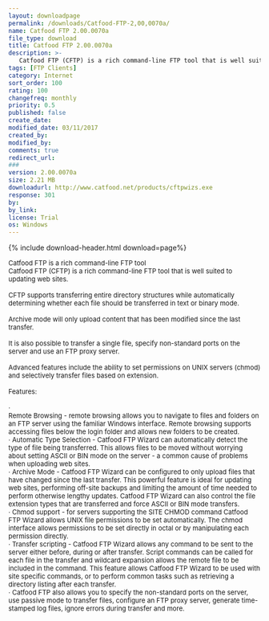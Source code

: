 ```yaml
---
layout: downloadpage
permalink: /downloads/Catfood-FTP-2,00,0070a/
name: Catfood FTP 2.00.0070a
file_type: download
title: Catfood FTP 2.00.0070a
description: >-
   Catfood FTP (CFTP) is a rich command-line FTP tool that is well suited to updating web sites.
tags: [FTP Clients]
category: Internet
sort_order: 100
rating: 100
changefreq: monthly
priority: 0.5
published: false
create_date:
modified_date: 03/11/2017
created_by:
modified_by:
comments: true
redirect_url:
###
version: 2.00.0070a
size: 2.21 MB
downloadurl: http://www.catfood.net/products/cftpwizs.exe
response: 301
by:
by_link:
license: Trial
os: Windows
---
```


{% include download-header.html download=page%}

<p style="fix-download-text !important">
<p><font size="2">Catfood FTP is a rich command-line FTP tool <br />
Catfood FTP (CFTP) is a rich command-line FTP tool that is well suited to updating web sites. <br />
<br />
CFTP supports transferring entire directory structures while automatically determining whether each file should be transferred in text or binary mode. <br />
<br />
Archive mode will only upload content that has been modified since the last transfer. <br />
<br />
It is also possible to transfer a single file, specify non-standard ports on the server and use an FTP proxy server. <br />
<br />
Advanced features include the ability to set permissions on UNIX servers (chmod) and selectively transfer files based on extension. <br />
<br />
Features: <br />
<br />
· <br />
Remote Browsing - remote browsing allows you to navigate to files and folders on an FTP server using the familiar Windows interface. Remote browsing supports accessing files below the login folder and allows new folders to be created. <br />
· Automatic Type Selection - Catfood FTP Wizard can automatically detect the type of file being transferred. This allows files to be moved without worrying about setting ASCII or BIN mode on the server - a common cause of problems when uploading web sites. <br />
· Archive Mode - Catfood FTP Wizard can be configured to only upload files that have changed since the last transfer. This powerful feature is ideal for updating web sites, performing off-site backups and limiting the amount of time needed to perform otherwise lengthy updates. Catfood FTP Wizard can also control the file extension types that are transferred and force ASCII or BIN mode transfers. <br />
· Chmod support - for servers supporting the SITE CHMOD command Catfood FTP Wizard allows UNIX file permissions to be set automatically. The chmod interface allows permissions to be set directly in octal or by manipulating each permission directly. <br />
· Transfer scripting - Catfood FTP Wizard allows any command to be sent to the server either before, during or after transfer. Script commands can be called for each file in the transfer and wildcard expansion allows the remote file to be included in the command. This feature allows Catfood FTP Wizard to be used with site specific commands, or to perform common tasks such as retrieving a directory listing after each transfer. <br />
· Catfood FTP also allows you to specify the non-standard ports on the server, use passive mode to transfer files, configure an FTP proxy server, generate time-stamped log files, ignore errors during transfer and more. <br />
<br />
</font></p></p>
